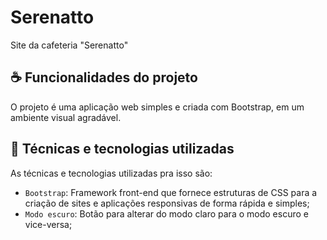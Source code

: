 # Serenatto

Site da cafeteria "Serenatto"

## ☕️ Funcionalidades do projeto
O projeto é uma aplicação web simples e criada com Bootstrap, em um ambiente visual agradável.

## 🍰 Técnicas e tecnologias utilizadas

As técnicas e tecnologias utilizadas pra isso são:

- `Bootstrap`: Framework front-end que fornece estruturas de CSS para a criação de sites e aplicações responsivas de forma rápida e simples;
- `Modo escuro`: Botão para alterar do modo claro para o modo escuro e vice-versa;
